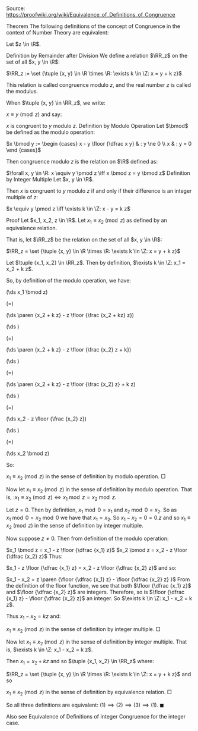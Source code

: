 # 

Source: https://proofwiki.org/wiki/Equivalence_of_Definitions_of_Congruence



Theorem
The following definitions of the concept of Congruence in the context of Number Theory are equivalent:

Let $z \in \R$.

Definition by Remainder after Division
We define a relation $\RR_z$ on the set of all $x, y \in \R$:

$\RR_z := \set {\tuple {x, y} \in \R \times \R: \exists k \in \Z: x = y + k z}$

This relation is called congruence modulo $z$, and the real number $z$ is called the modulus.

When $\tuple {x, y} \in \RR_z$, we write:

$x \equiv y \pmod z$
and say:

$x$ is congruent to $y$ modulo $z$.
Definition by Modulo Operation
Let $\bmod$ be defined as the modulo operation:

$x \bmod y := \begin {cases} x - y \floor {\dfrac x y} & : y \ne 0 \\ x & : y = 0 \end {cases}$

Then congruence modulo $z$ is the relation on $\R$ defined as:

$\forall x, y \in \R: x \equiv y \pmod z \iff x \bmod z = y \bmod z$
Definition by Integer Multiple
Let $x, y \in \R$.

Then $x$ is congruent to $y$ modulo $z$ if and only if their difference is an integer multiple of $z$:

$x \equiv y \pmod z \iff \exists k \in \Z: x - y = k z$


Proof
Let $x_1, x_2, z \in \R$.
Let $x_1 \equiv x_2 \pmod z$ as defined by an equivalence relation.

That is, let $\RR_z$ be the relation on the set of all $x, y \in \R$:

$\RR_z = \set {\tuple {x, y} \in \R \times \R: \exists k \in \Z: x = y + k z}$

Let $\tuple {x_1, x_2} \in \RR_z$.
Then by definition, $\exists k \in \Z: x_1 = x_2 + k z$.

So, by definition of the modulo operation, we have:














\(\ds x_1 \bmod z\)

\(=\)







\(\ds \paren {x_2 + k z} - z \floor {\frac {x_2 + kz} z}\)




















\(\ds \)

\(=\)







\(\ds \paren {x_2 + k z} - z \floor {\frac {x_2} z + k}\)




















\(\ds \)

\(=\)







\(\ds \paren {x_2 + k z} - z \floor {\frac {x_2} z} + k z\)




















\(\ds \)

\(=\)







\(\ds x_2 - z \floor {\frac {x_2} z}\)




















\(\ds \)

\(=\)







\(\ds x_2 \bmod z\)









So:

$x_1 \equiv x_2 \pmod z$
in the sense of definition by modulo operation.
$\Box$

Now let $x_1 \equiv x_2 \pmod z$ in the sense of definition by modulo operation.
That is, :$x_1 \equiv x_2 \pmod z \iff x_1 \bmod z = x_2 \bmod z$.

Let $z = 0$.
Then by definition, $x_1 \bmod 0 = x_1$ and $x_2 \bmod 0 = x_2$.
So as $x_1 \bmod 0 = x_2 \bmod 0$ we have that $x_1 = x_2$.
So $x_1 - x_2 = 0 = 0.z$ and so $x_1 \equiv x_2 \pmod z$ in the sense of definition by integer multiple.

Now suppose $z \ne 0$.
Then from definition of the modulo operation:

$x_1 \bmod z = x_1 - z \floor {\dfrac {x_1} z}$
$x_2 \bmod z = x_2 - z \floor {\dfrac {x_2} z}$
Thus:

$x_1 - z \floor {\dfrac {x_1} z} = x_2 - z \floor {\dfrac {x_2} z}$
and so:

$x_1 - x_2 = z \paren {\floor {\dfrac {x_1} z} - \floor {\dfrac {x_2} z} }$
From the definition of the floor function, we see that both $\floor {\dfrac {x_1} z}$ and $\floor {\dfrac {x_2} z}$ are integers.
Therefore, so is $\floor {\dfrac {x_1} z} - \floor {\dfrac {x_2} z}$ an integer.
So $\exists k \in \Z: x_1 - x_2 = k z$.

Thus $x_1 - x_2 = k z$ and:

$x_1 \equiv x_2 \pmod z$
in the sense of definition by integer multiple.
$\Box$

Now let $x_1 \equiv x_2 \pmod z$ in the sense of definition by integer multiple.
That is, $\exists k \in \Z: x_1 - x_2 = k z$.

Then $x_1 = x_2 + k z$ and so $\tuple {x_1, x_2} \in \RR_z$ where:

$\RR_z = \set {\tuple {x, y} \in \R \times \R: \exists k \in \Z: x = y + k z}$
and so

$x_1 \equiv x_2 \pmod z$
in the sense of definition by equivalence relation.
$\Box$

So all three definitions are equivalent: $(1) \implies (2) \implies (3) \implies (1)$.
$\blacksquare$


Also see
Equivalence of Definitions of Integer Congruence for the integer case.




